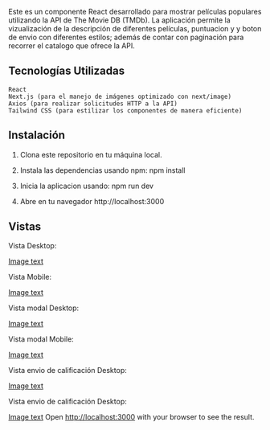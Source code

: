 Este es un componente React desarrollado para mostrar películas populares utilizando la API de The Movie DB (TMDb). La aplicación  permite la vizualización de la descripción de diferentes películas, puntuacion y y boton de envio con diferentes estilos; además de contar con paginación para recorrer el catalogo que ofrece la API.


## Tecnologías Utilizadas
    React
    Next.js (para el manejo de imágenes optimizado con next/image)
    Axios (para realizar solicitudes HTTP a la API)
    Tailwind CSS (para estilizar los componentes de manera eficiente)


## Instalación
1. Clona este repositorio en tu máquina local.



2. Instala las dependencias usando npm:
    npm install

3. Inicia la aplicacion usando:
    npm run dev

4. Abre en tu navegador http://localhost:3000

## Vistas
Vista Desktop:

[Image text](/public/desktop.png)


Vista Mobile:

[Image text](/public/mobile.png)

Vista modal Desktop:

[Image text](/public/modal-desktop.png)

Vista modal Mobile:

[Image text](/public/modal-mobile.png)

Vista envio de calificación Desktop:

[Image text](/public/envio-calificacion-mob.png)


Vista envio de calificación Desktop:

[Image text](/public/envio-calificacion-mobile.png)
Open [http://localhost:3000](http://localhost:3000) with your browser to see the result.
